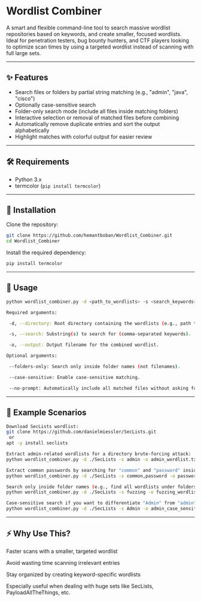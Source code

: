 # Wordlist Combiner

A smart and flexible command-line tool to search massive wordlist repositories based on keywords, and create smaller, focused wordlists.  
Ideal for penetration testers, bug bounty hunters, and CTF players looking to optimize scan times by using a targeted wordlist instead of scanning with full large sets.

---

## ✨ Features

- Search files or folders by partial string matching (e.g., "admin", "java", "cisco")
- Optionally case-sensitive search
- Folder-only search mode (include all files inside matching folders)
- Interactive selection or removal of matched files before combining
- Automatically remove duplicate entries and sort the output alphabetically
- Highlight matches with colorful output for easier review

---

## 🛠️ Requirements

- Python 3.x
- termcolor (`pip install termcolor`)

---

## 🚀 Installation

Clone the repository:

```bash
git clone https://github.com/hemantboban/Wordlist_Combiner.git
cd Wordlist_Combiner
```
Install the required dependency:
```bash
pip install termcolor
```
---

## 📖 Usage
```bash
python wordlist_combiner.py -d <path_to_wordlists> -s <search_keywords> -o <output_file> [options]

Required arguments:

 -d, --directory: Root directory containing the wordlists (e.g., path to SecLists).

 -s, --search: Substring(s) to search for (comma-separated keywords).

 -o, --output: Output filename for the combined wordlist.

Optional arguments:

 --folders-only: Search only inside folder names (not filenames).

 --case-sensitive: Enable case-sensitive matching.

 --no-prompt: Automatically include all matched files without asking for manual selection.
```
---

## 🎯 Example Scenarios
```bash
Download SecLists wordlist:
git clone https://github.com/danielmiessler/SecLists.git
 or
apt -y install seclists

Extract admin-related wordlists for a directory brute-forcing attack:
python wordlist_combiner.py -d ./SecLists -s admin -o admin_wordlist.txt

Extract common passwords by searching for "common" and "password" inside filenames:
python wordlist_combiner.py -d ./SecLists -s common,password -o passwords_subset.txt

Search only inside folder names (e.g., find all wordlists under folders named "fuzzing"):
python wordlist_combiner.py -d ./SecLists -s fuzzing -o fuzzing_wordlist.txt --folders-only

Case-sensitive search if you want to differentiate "Admin" from "admin":
python wordlist_combiner.py -d ./SecLists -s Admin -o admin_case_sensitive.txt --case-sensitive
```
---

## ⚡ Why Use This?

Faster scans with a smaller, targeted wordlist

Avoid wasting time scanning irrelevant entries

Stay organized by creating keyword-specific wordlists

Especially useful when dealing with huge sets like SecLists, PayloadAllTheThings, etc.
